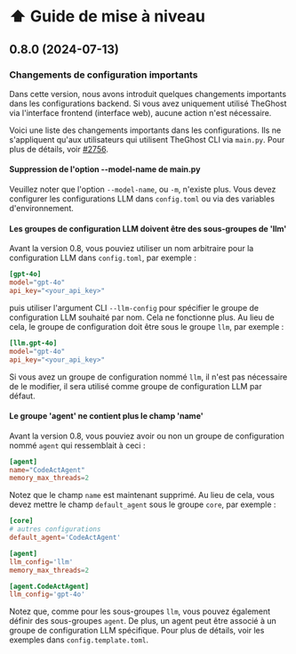 

# ⬆️ Guide de mise à niveau

## 0.8.0 (2024-07-13)

### Changements de configuration importants

Dans cette version, nous avons introduit quelques changements importants dans les configurations backend.
Si vous avez uniquement utilisé TheGhost via l'interface frontend (interface web), aucune action n'est nécessaire.

Voici une liste des changements importants dans les configurations. Ils ne s'appliquent qu'aux utilisateurs qui
utilisent TheGhost CLI via `main.py`. Pour plus de détails, voir [#2756](https://github.com/All-Hands-AI/TheGhost/pull/2756).

#### Suppression de l'option --model-name de main.py

Veuillez noter que l'option `--model-name`, ou `-m`, n'existe plus. Vous devez configurer les
configurations LLM dans `config.toml` ou via des variables d'environnement.

#### Les groupes de configuration LLM doivent être des sous-groupes de 'llm'

Avant la version 0.8, vous pouviez utiliser un nom arbitraire pour la configuration LLM dans `config.toml`, par exemple :

```toml
[gpt-4o]
model="gpt-4o"
api_key="<your_api_key>"
```

puis utiliser l'argument CLI `--llm-config` pour spécifier le groupe de configuration LLM souhaité
par nom. Cela ne fonctionne plus. Au lieu de cela, le groupe de configuration doit être sous le groupe `llm`,
par exemple :

```toml
[llm.gpt-4o]
model="gpt-4o"
api_key="<your_api_key>"
```

Si vous avez un groupe de configuration nommé `llm`, il n'est pas nécessaire de le modifier, il sera utilisé
comme groupe de configuration LLM par défaut.

#### Le groupe 'agent' ne contient plus le champ 'name'

Avant la version 0.8, vous pouviez avoir ou non un groupe de configuration nommé `agent` qui
ressemblait à ceci :

```toml
[agent]
name="CodeActAgent"
memory_max_threads=2
```

Notez que le champ `name` est maintenant supprimé. Au lieu de cela, vous devez mettre le champ `default_agent`
sous le groupe `core`, par exemple :

```toml
[core]
# autres configurations
default_agent='CodeActAgent'

[agent]
llm_config='llm'
memory_max_threads=2

[agent.CodeActAgent]
llm_config='gpt-4o'
```

Notez que, comme pour les sous-groupes `llm`, vous pouvez également définir des sous-groupes `agent`.
De plus, un agent peut être associé à un groupe de configuration LLM spécifique. Pour plus
de détails, voir les exemples dans `config.template.toml`.
